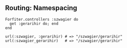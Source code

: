 ## Routing: Namespacing

    Forfiter.controllers :szwagier do 
      get :gerarihir do; end
    end
    
    url(:szwagier, :gerarihir) # => "/szwagier/gerarihir"
    url(:szwagier_gerarihir)   # => "/szwagier/gerarihir"
